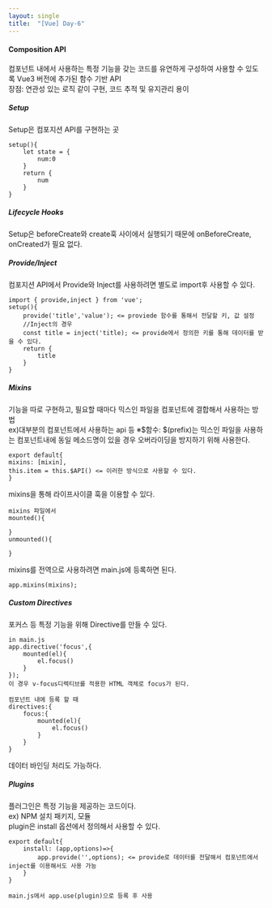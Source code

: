 ```yaml
---
layout: single
title:  "[Vue] Day-6" 
---
```

#### Composition API      
컴포넌트 내에서 사용하는 특정 기능을 갖는 코드를 유연하게 구성하여 사용할 수 있도록 Vue3 버전에 추가된 함수 기반 API   
장점: 연관성 있는 로직 같이 구현, 코드 추적 및 유지관리 용이   
   
##### Setup   
Setup은 컴포지션 API를 구현하는 곳   

```
setup(){
    let state = {
        num:0
    }
    return {
        num
    }
}
```
     
##### Lifecycle Hooks     
Setup은 beforeCreate와 create훅 사이에서 실행되기 때문에 onBeforeCreate, onCreated가 필요 없다.   
      
##### Provide/Inject   
컴포지션 API에서 Provide와 Inject를 사용하려면 별도로 import후 사용할 수 있다.
```
import { provide,inject } from 'vue';
setup(){
    provide('title','value'); <= proviede 함수를 통해서 전달할 키, 값 설정
    //Inject의 경우
    const title = inject('title); <= provide에서 정의한 키를 통해 데이터를 받을 수 있다.
    return {
        title
    }
}
```
   
##### Mixins   
기능을 따로 구현하고, 필요할 때마다 믹스인 파일을 컴포넌트에 결합해서 사용하는 방법   
ex)대부분의 컴포넌트에서 사용하는 api 등
※$함수: $(prefix)는 믹스인 파일을 사용하는 컴포넌트내에 동일 메소드명이 있을 경우 오버라이딩을 방지하기 위해 사용한다.
```
export default{
mixins: [mixin],
this.item = this.$API() <= 이러한 방식으로 사용할 수 있다.
}
```
mixins을 통해 라이프사이클 훅을 이용할 수 있다.
```
mixins 파일에서
mounted(){

}
unmounted(){

}
```
mixins를 전역으로 사용하려면 main.js에 등록하면 된다.
```
app.mixins(mixins);
```
   
##### Custom Directives   
포커스 등 특정 기능을 위해 Directive를 만들 수 있다.   
```
in main.js
app.directive('focus',{
    mounted(el){
        el.focus()
    }
});
이 경우 v-focus디렉티브를 적용한 HTML 객체로 focus가 된다.

컴포넌트 내에 등록 할 때
directives:{
    focus:{
        mounted(el){
            el.focus()
        }
    }
}
```
데이터 바인딩 처리도 가능하다.   
   
##### Plugins   
플러그인은 특정 기능을 제공하는 코드이다.   
ex) NPM 설치 패키지, 모듈   
plugin은 install 옵션에서 정의해서 사용할 수 있다.
```
export default{
    install: (app,options)=>{
        app.provide('',options); <= provide로 데이터를 전달해서 컴포넌트에서 inject를 이용해서도 사용 가능
    }
}

main.js에서 app.use(plugin)으로 등록 후 사용
```
